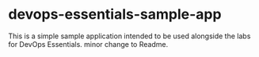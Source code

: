 # devops-essentials-sample-app

This is a simple sample application intended to be used alongside the labs for DevOps Essentials.
minor change to Readme.
